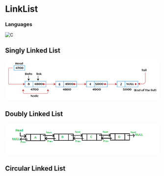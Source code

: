 # LinkList

### Languages

![C](https://skills.thijs.gg/icons?i=c)

## Singly Linked List

![singly_link_list](./src/singly_link_list.png)

## Doubly Linked List

![Doubly Linked List](./src/DLL1.png)

## Circular Linked List